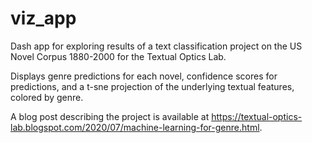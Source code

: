 # viz_app
Dash app for exploring results of a text classification project on the US Novel Corpus 1880-2000 for the Textual Optics Lab. 

Displays genre predictions for each novel, confidence scores for predictions, and a t-sne projection of the underlying textual features, colored by genre.

A blog post describing the project is available at https://textual-optics-lab.blogspot.com/2020/07/machine-learning-for-genre.html.
